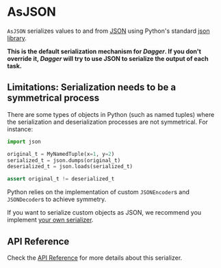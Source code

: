 # AsJSON

`AsJSON` serializes values to and from [JSON](https://www.json.org/json-en.html) using Python's standard [json library](https://docs.python.org/3/library/json.html).

__This is the default serialization mechanism for _Dagger_. If you don't override it, _Dagger_ will try to use JSON to serialize the output of each task.__


## Limitations: Serialization needs to be a symmetrical process

There are some types of objects in Python (such as named tuples) where the serialization and deserialization processes are not symmetrical. For instance:

```python
import json

original_t = MyNamedTuple(x=1, y=2)
serialized_t = json.dumps(original_t)
deserialized_t = json.loads(serialized_t)

assert original_t != deserialized_t
```

Python relies on the implementation of custom `JSONEncoder`s and `JSONDecoder`s to achieve symmetry.

If you want to serialize custom objects as JSON, we recommend you implement [your own serializer](write-your-own.md).


## API Reference

Check the [API Reference](../../api/serializer.md#asjson) for more details about this serializer.
